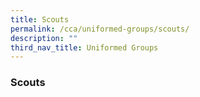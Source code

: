 ```yaml
---
title: Scouts
permalink: /cca/uniformed-groups/scouts/
description: ""
third_nav_title: Uniformed Groups
---
```

### Scouts